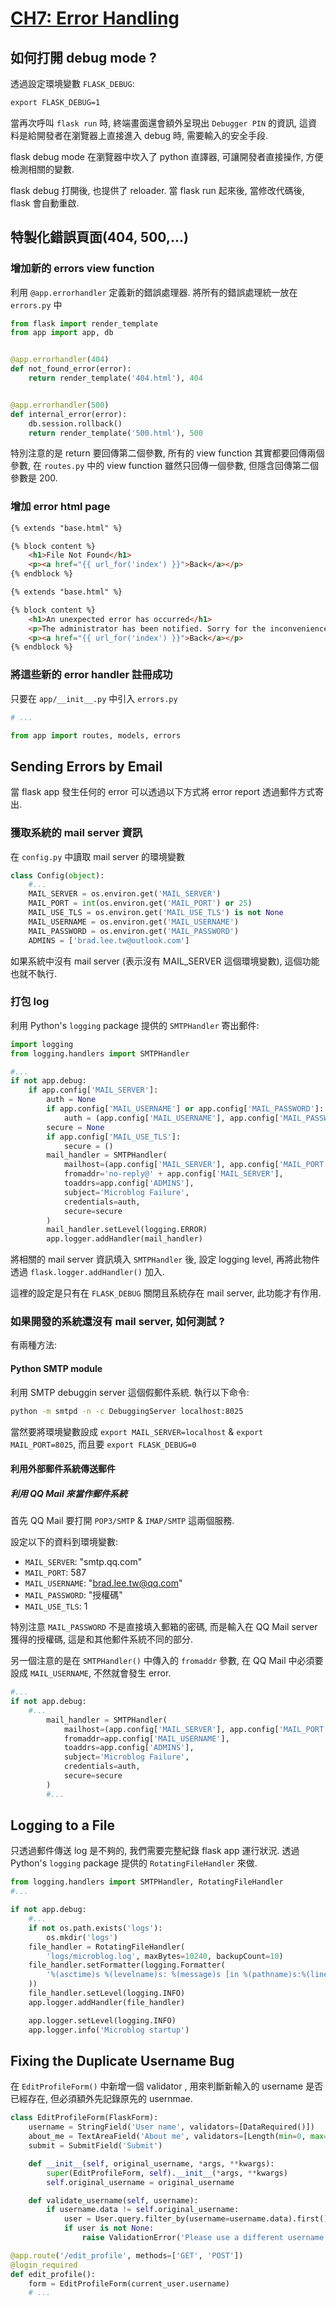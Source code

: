 # [CH7: Error Handling](<https://blog.miguelgrinberg.com/post/the-flask-mega-tutorial-part-vii-error-handling>)

## 如何打開 debug mode ?

透過設定環境變數 `FLASK_DEBUG`:

```cmd
export FLASK_DEBUG=1
```

當再次呼叫 `flask run` 時, 終端畫面還會額外呈現出 `Debugger PIN` 的資訊, 這資料是給開發者在瀏覽器上直接進入 debug 時, 需要輸入的安全手段.

flask debug mode 在瀏覽器中坎入了 python 直譯器, 可讓開發者直接操作, 方便檢測相關的變數.

flask debug 打開後, 也提供了 reloader. 當 flask run 起來後, 當修改代碼後, flask 會自動重啟.

## 特製化錯誤頁面(404, 500,...)

### 增加新的 errors view function

利用 `@app.errorhandler` 定義新的錯誤處理器. 將所有的錯誤處理統一放在 `errors.py` 中

```python errors.py
from flask import render_template
from app import app, db


@app.errorhandler(404)
def not_found_error(error):
    return render_template('404.html'), 404


@app.errorhandler(500)
def internal_error(error):
    db.session.rollback()
    return render_template('500.html'), 500
```

特別注意的是 return 要回傳第二個參數, 所有的 view function 其實都要回傳兩個參數, 在 `routes.py` 中的 view function 雖然只回傳一個參數, 但隱含回傳第二個參數是 200.

### 增加 error html page

```html 404.html
{% extends "base.html" %}

{% block content %}
    <h1>File Not Found</h1>
    <p><a href="{{ url_for('index') }}">Back</a></p>
{% endblock %}
```

```html 500.html
{% extends "base.html" %}

{% block content %}
    <h1>An unexpected error has occurred</h1>
    <p>The administrator has been notified. Sorry for the inconvenience!</p>
    <p><a href="{{ url_for('index') }}">Back</a></p>
{% endblock %}
```

### 將這些新的 error handler 註冊成功

只要在 `app/__init__.py` 中引入 `errors.py`

```python __init__.py
# ...

from app import routes, models, errors
```

## Sending Errors by Email

當 flask app 發生任何的 error 可以透過以下方式將 error report 透過郵件方式寄出.

### 獲取系統的 mail server 資訊

在 `config.py` 中讀取 mail server 的環境變數

```python config.py
class Config(object):
    #...
    MAIL_SERVER = os.environ.get('MAIL_SERVER')
    MAIL_PORT = int(os.environ.get('MAIL_PORT') or 25)
    MAIL_USE_TLS = os.environ.get('MAIL_USE_TLS') is not None
    MAIL_USERNAME = os.environ.get('MAIL_USERNAME')
    MAIL_PASSWORD = os.environ.get('MAIL_PASSWORD')
    ADMINS = ['brad.lee.tw@outlook.com']
```

如果系統中沒有 mail server (表示沒有 MAIL_SERVER 這個環境變數), 這個功能也就不執行.

### 打包 log

利用 Python's `logging` package 提供的 `SMTPHandler` 寄出郵件:

```python __init__.py
import logging
from logging.handlers import SMTPHandler

#...
if not app.debug:
    if app.config['MAIL_SERVER']:
        auth = None
        if app.config['MAIL_USERNAME'] or app.config['MAIL_PASSWORD']:
            auth = (app.config['MAIL_USERNAME'], app.config['MAIL_PASSWORD'])
        secure = None
        if app.config['MAIL_USE_TLS']:
            secure = ()
        mail_handler = SMTPHandler(
            mailhost=(app.config['MAIL_SERVER'], app.config['MAIL_PORT']),
            fromaddr='no-reply@' + app.config['MAIL_SERVER'],
            toaddrs=app.config['ADMINS'],
            subject='Microblog Failure',
            credentials=auth,
            secure=secure
        )
        mail_handler.setLevel(logging.ERROR)
        app.logger.addHandler(mail_handler)
```

將相關的 mail server 資訊填入 `SMTPHandler` 後, 設定 logging level, 再將此物件透過 `flask.logger.addHandler()` 加入.

這裡的設定是只有在 `FLASK_DEBUG` 關閉且系統存在 mail server, 此功能才有作用.

### 如果開發的系統還沒有 mail server, 如何測試 ?

有兩種方法:

#### Python SMTP module

利用 SMTP debuggin server 這個假郵件系統. 執行以下命令:

```cmd
python -m smtpd -n -c DebuggingServer localhost:8025
```

當然要將環境變數設成 `export MAIL_SERVER=localhost` & `export MAIL_PORT=8025`, 而且要 `export FLASK_DEBUG=0`

#### 利用外部郵件系統傳送郵件

##### 利用 QQ Mail 來當作郵件系統

首先 QQ Mail 要打開 `POP3/SMTP` & `IMAP/SMTP` 這兩個服務.

設定以下的資料到環境變數:

- `MAIL_SERVER`: "smtp.qq.com"
- `MAIL_PORT`: 587
- `MAIL_USERNAME`: "brad.lee.tw@qq.com"
- `MAIL_PASSWORD`: "授權碼"
- `MAIL_USE_TLS`: 1

特別注意 `MAIL_PASSWORD` 不是直接填入郵箱的密碼, 而是輸入在 QQ Mail server 獲得的授權碼, 這是和其他郵件系統不同的部分.

另一個注意的是在 `SMTPHandler()` 中傳入的 `fromaddr` 參數, 在 QQ Mail 中必須要設成 `MAIL_USERNAME`, 不然就會發生 error.

```python __init__.py
#...
if not app.debug:
    #...
        mail_handler = SMTPHandler(
            mailhost=(app.config['MAIL_SERVER'], app.config['MAIL_PORT']),
            fromaddr=app.config['MAIL_USERNAME'],
            toaddrs=app.config['ADMINS'],
            subject='Microblog Failure',
            credentials=auth,
            secure=secure
        )
        #...
```

## Logging to a File

只透過郵件傳送 log 是不夠的, 我們需要完整紀錄 flask app 運行狀況. 透過 Python's `logging` package 提供的 `RotatingFileHandler` 來做.

```python __init__.py
from logging.handlers import SMTPHandler, RotatingFileHandler
#...

if not app.debug:
    #...
    if not os.path.exists('logs'):
        os.mkdir('logs')
    file_handler = RotatingFileHandler(
        'logs/microblog.log', maxBytes=10240, backupCount=10)
    file_handler.setFormatter(logging.Formatter(
        '%(asctime)s %(levelname)s: %(message)s [in %(pathname)s:%(lineno)d]'
    ))
    file_handler.setLevel(logging.INFO)
    app.logger.addHandler(file_handler)

    app.logger.setLevel(logging.INFO)
    app.logger.info('Microblog startup')
```

## Fixing the Duplicate Username Bug

在 `EditProfileForm()` 中新增一個 validator , 用來判斷新輸入的 username 是否已經存在, 但必須額外先記錄原先的 usernmae.

```python forms.py
class EditProfileForm(FlaskForm):
    username = StringField('User name', validators=[DataRequired()])
    about_me = TextAreaField('About me', validators=[Length(min=0, max=140)])
    submit = SubmitField('Submit')

    def __init__(self, original_username, *args, **kwargs):
        super(EditProfileForm, self).__init__(*args, **kwargs)
        self.original_username = original_username

    def validate_username(self, username):
        if username.data != self.original_username:
            user = User.query.filter_by(username=username.data).first()
            if user is not None:
                raise ValidationError('Please use a different username.')
```

```python routes.py
@app.route('/edit_profile', methods=['GET', 'POST'])
@login_required
def edit_profile():
    form = EditProfileForm(current_user.username)
    # ...
```
